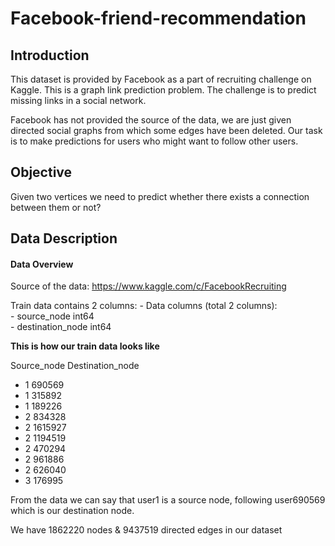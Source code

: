# Facebook-friend-recommendation

## Introduction

This dataset is provided by Facebook as a part of recruiting challenge on Kaggle.
This is a graph link prediction problem. The challenge is to predict missing links in a social network.

Facebook has not provided the source of the data, we are just given directed social graphs from which some edges have been deleted. Our task is to make predictions for users who might want to follow other users.

## Objective

Given two vertices we need to predict whether there exists a connection between them or not?

## Data Description

#### Data Overview

Source of the data: https://www.kaggle.com/c/FacebookRecruiting

Train data contains 2 columns: 
    - Data columns (total 2 columns):  
    - source_node         int64  
    - destination_node    int64  
    
__This is how our train data looks like__

Source_node Destination_node

- 1 690569
- 1 315892
- 1 189226
- 2 834328
- 2 1615927
- 2 1194519
- 2 470294
- 2 961886
- 2 626040
- 3 176995

From the data we can say that user1 is a source node, following user690569 which is our destination node.

We have 1862220 nodes & 9437519 directed edges in our dataset

